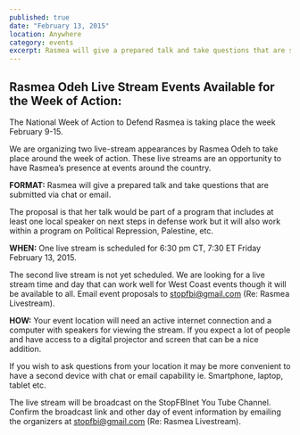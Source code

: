 ```yaml
---
published: true
date: "February 13, 2015"
location: Anywhere
category: events
excerpt: Rasmea will give a prepared talk and take questions that are submitted via chat or email.
---
```


## Rasmea Odeh Live Stream Events Available for the Week of Action:

The National Week of Action to Defend Rasmea is taking place the week February 9-15.

We are organizing two live-stream appearances by Rasmea Odeh to take place around the week of action. These live streams are an opportunity to have Rasmea’s presence at events around the country. 

**FORMAT:**
Rasmea will give a prepared talk and take questions that are submitted via chat or email.  

The proposal is that her talk would be part of a program that includes at least one local speaker on next steps in defense work but it will also work within a program on Political Repression, Palestine, etc.  

**WHEN:**
One live stream is scheduled for 6:30 pm CT, 7:30 ET Friday February 13, 2015.

The second live stream is not yet scheduled.  We are looking for a live stream time and day that can work well for West Coast events though it will be available to all. Email event proposals to [stopfbi@gmail.com](mailto:stopfbi@gmail.com) (Re: Rasmea Livestream).

**HOW:**
Your event location will need an active internet connection and a computer with speakers for viewing the stream. If you expect a lot of people and have access to a digital projector and screen that can be a nice addition. 

If you wish to ask questions from your location it may be more convenient to have a second device with chat or email capability ie. Smartphone, laptop, tablet etc.

The live stream will be broadcast on the StopFBInet You Tube Channel. Confirm the broadcast link and other day of event information by emailing the organizers at [stopfbi@gmail.com](mailto:stopfbi@gmail.com) (Re: Rasmea Livestream).